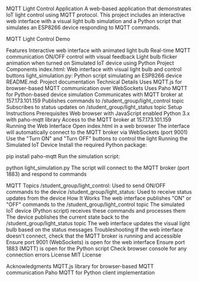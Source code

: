 MQTT Light Control Application
A web-based application that demonstrates IoT light control using MQTT protocol. This project includes an interactive web interface with a visual light bulb simulation and a Python script that simulates an ESP8266 device responding to MQTT commands.

MQTT Light Control Demo

Features
Interactive web interface with animated light bulb
Real-time MQTT communication
ON/OFF control with visual feedback
Light bulb flicker animation when turned on
Simulated IoT device using Python
Project Components
index.html: Web interface with visual light bulb and control buttons
light_simulation.py: Python script simulating an ESP8266 device
README.md: Project documentation
Technical Details
Uses MQTT.js for browser-based MQTT communication over WebSockets
Uses Paho MQTT for Python-based device simulation
Communicates with MQTT broker at 157.173.101.159
Publishes commands to /student_group/light_control topic
Subscribes to status updates on /student_group/light_status topic
Setup Instructions
Prerequisites
Web browser with JavaScript enabled
Python 3.x with paho-mqtt library
Access to the MQTT broker at 157.173.101.159
Running the Web Interface
Open index.html in a web browser
The interface will automatically connect to the MQTT broker via WebSockets (port 9001)
Use the "Turn ON" and "Turn OFF" buttons to control the light
Running the Simulated IoT Device
Install the required Python package:

pip install paho-mqtt
Run the simulation script:

python light_simulation.py
The script will connect to the MQTT broker (port 1883) and respond to commands

MQTT Topics
/student_group/light_control: Used to send ON/OFF commands to the device
/student_group/light_status: Used to receive status updates from the device
How It Works
The web interface publishes "ON" or "OFF" commands to the /student_group/light_control topic
The simulated IoT device (Python script) receives these commands and processes them
The device publishes the current state back to the /student_group/light_status topic
The web interface updates the visual light bulb based on the status messages
Troubleshooting
If the web interface doesn't connect, check that the MQTT broker is running and accessible
Ensure port 9001 (WebSockets) is open for the web interface
Ensure port 1883 (MQTT) is open for the Python script
Check browser console for any connection errors
License
MIT License

Acknowledgments
MQTT.js library for browser-based MQTT communication
Paho MQTT for Python client implementation